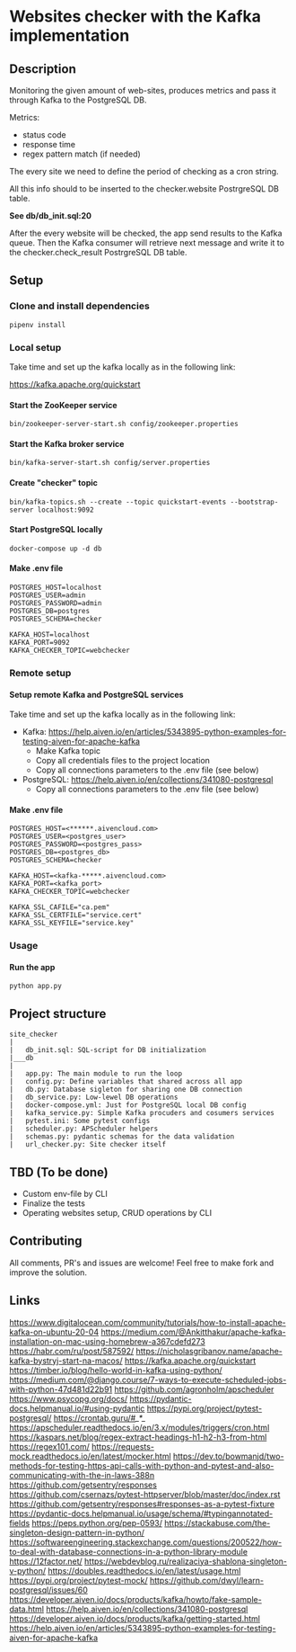# Websites checker with the Kafka implementation

## Description

Monitoring the given amount of web-sites, produces metrics and pass it through Kafka to the PostgreSQL DB.

Metrics: 

- status code
- response time
- regex pattern match (if needed)

The every site we need to define the period of checking as a cron string.

All this info should to be inserted to the checker.website PostrgreSQL DB table.

**See db/db_init.sql:20**

After the every website will be checked, the app send results to the Kafka queue. 
Then the Kafka consumer will retrieve next message and write it to the checker.check_result PostrgreSQL DB table.

## Setup

### Clone and install dependencies 

```shell
pipenv install
```

### Local setup

Take time and set up the kafka locally as in the following link:

https://kafka.apache.org/quickstart

#### Start the ZooKeeper service

```shell
bin/zookeeper-server-start.sh config/zookeeper.properties
```

#### Start the Kafka broker service

```shell
bin/kafka-server-start.sh config/server.properties
```

#### Create "checker" topic

```shell
bin/kafka-topics.sh --create --topic quickstart-events --bootstrap-server localhost:9092
```

#### Start PostgreSQL locally

```shell
docker-compose up -d db
```

#### Make .env file

```text
POSTGRES_HOST=localhost
POSTGRES_USER=admin
POSTGRES_PASSWORD=admin
POSTGRES_DB=postgres
POSTGRES_SCHEMA=checker

KAFKA_HOST=localhost
KAFKA_PORT=9092
KAFKA_CHECKER_TOPIC=webchecker
```

### Remote setup

#### Setup remote Kafka and PostgreSQL services

Take time and set up the kafka locally as in the following link:

- Kafka: https://help.aiven.io/en/articles/5343895-python-examples-for-testing-aiven-for-apache-kafka
  - Make Kafka topic
  - Copy all credentials files to the project location
  - Copy all connections parameters to the .env file (see below)
- PostgreSQL: https://help.aiven.io/en/collections/341080-postgresql
  - Copy all connections parameters to the .env file (see below)
  
#### Make .env file

```text
POSTGRES_HOST=<******.aivencloud.com>
POSTGRES_USER=<postgres_user>
POSTGRES_PASSWORD=<postgres_pass>
POSTGRES_DB=<postgres_db>
POSTGRES_SCHEMA=checker

KAFKA_HOST=<kafka-*****.aivencloud.com>
KAFKA_PORT=<kafka_port>
KAFKA_CHECKER_TOPIC=webchecker

KAFKA_SSL_CAFILE="ca.pem"
KAFKA_SSL_CERTFILE="service.cert"
KAFKA_SSL_KEYFILE="service.key"
```

### Usage 

#### Run the app

```shell
python app.py
```

## Project structure

```
site_checker
|   
|   db_init.sql: SQL-script for DB initialization 
|___db
|   
|   app.py: The main module to run the loop
|   config.py: Define variables that shared across all app
|   db.py: Database sigleton for sharing one DB connection
|   db_service.py: Low-lewel DB operations
|   docker-compose.yml: Just for PostgreSQL local DB config
|   kafka_service.py: Simple Kafka procuders and cosumers services
|   pytest.ini: Some pytest configs
|   scheduler.py: APScheduler helpers
|   schemas.py: pydantic schemas for the data validation
|   url_checker.py: Site checker itself
```

## TBD (To be done)

- Custom env-file by CLI
- Finalize the tests
- Operating websites setup, CRUD operations by CLI

## Contributing 

All comments, PR's and issues are welcome!
Feel free to make fork and improve the solution. 

## Links

https://www.digitalocean.com/community/tutorials/how-to-install-apache-kafka-on-ubuntu-20-04
https://medium.com/@Ankitthakur/apache-kafka-installation-on-mac-using-homebrew-a367cdefd273
https://habr.com/ru/post/587592/
https://nicholasgribanov.name/apache-kafka-bystryj-start-na-macos/
https://kafka.apache.org/quickstart
https://timber.io/blog/hello-world-in-kafka-using-python/
https://medium.com/@django.course/7-ways-to-execute-scheduled-jobs-with-python-47d481d22b91
https://github.com/agronholm/apscheduler
https://www.psycopg.org/docs/
https://pydantic-docs.helpmanual.io/#using-pydantic
https://pypi.org/project/pytest-postgresql/
https://crontab.guru/#*_*_*_*_*
https://apscheduler.readthedocs.io/en/3.x/modules/triggers/cron.html
https://kaspars.net/blog/regex-extract-headings-h1-h2-h3-from-html
https://regex101.com/
https://requests-mock.readthedocs.io/en/latest/mocker.html
https://dev.to/bowmanjd/two-methods-for-testing-https-api-calls-with-python-and-pytest-and-also-communicating-with-the-in-laws-388n
https://github.com/getsentry/responses
https://github.com/csernazs/pytest-httpserver/blob/master/doc/index.rst
https://github.com/getsentry/responses#responses-as-a-pytest-fixture
https://pydantic-docs.helpmanual.io/usage/schema/#typingannotated-fields
https://peps.python.org/pep-0593/
https://stackabuse.com/the-singleton-design-pattern-in-python/
https://softwareengineering.stackexchange.com/questions/200522/how-to-deal-with-database-connections-in-a-python-library-module
https://12factor.net/
https://webdevblog.ru/realizaciya-shablona-singleton-v-python/
https://doubles.readthedocs.io/en/latest/usage.html
https://pypi.org/project/pytest-mock/
https://github.com/dwyl/learn-postgresql/issues/60
https://developer.aiven.io/docs/products/kafka/howto/fake-sample-data.html
https://help.aiven.io/en/collections/341080-postgresql
https://developer.aiven.io/docs/products/kafka/getting-started.html
https://help.aiven.io/en/articles/5343895-python-examples-for-testing-aiven-for-apache-kafka
